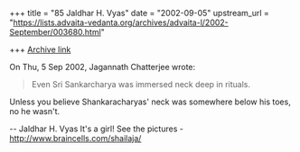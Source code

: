 +++
title = "85 Jaldhar H. Vyas"
date = "2002-09-05"
upstream_url = "https://lists.advaita-vedanta.org/archives/advaita-l/2002-September/003680.html"

+++
[Archive link](https://lists.advaita-vedanta.org/archives/advaita-l/2002-September/003680.html)

On Thu, 5 Sep 2002, Jagannath Chatterjee wrote:

> Even Sri Sankarcharya was immersed neck deep in
> rituals.

Unless you believe Shankaracharyas' neck was somewhere below his toes, no
he wasn't.

--
Jaldhar H. Vyas <jaldhar at braincells.com>
It's a girl! See the pictures - http://www.braincells.com/shailaja/

